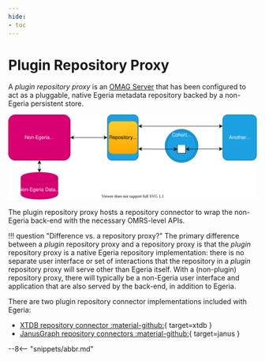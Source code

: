 ```yaml
---
hide:
- toc
---
```


<!-- SPDX-License-Identifier: CC-BY-4.0 -->
<!-- Copyright Contributors to the Egeria project. -->

# Plugin Repository Proxy

A *plugin repository proxy* is an [OMAG Server](/concepts/omag-server) that has been configured to act as a pluggable, native Egeria metadata repository backed by a non-Egeria persistent store.

![Plugin repository proxy translating between a back-end persistence layer and open metadata](plugin-repository-proxy.svg)

The plugin repository proxy hosts a repository connector to wrap the non-Egeria back-end with the necessary OMRS-level APIs.

!!! question "Difference vs. a repository proxy?"
    The primary difference between a *plugin* repository proxy and a repository proxy is that the *plugin* repository proxy is a native Egeria repository implementation: there is no separate user interface or set of interactions that the repository in a *plugin* repository proxy will serve other than Egeria itself. With a (non-plugin) repository proxy, there will typically be a non-Egeria user interface and application that are also served by the back-end, in addition to Egeria.

There are two plugin repository connector implementations included with Egeria:

- [XTDB repository connector :material-github:](https://github.com/odpi/egeria-connector-xtdb){ target=xtdb }
- [JanusGraph repository connectors :material-github:](https://github.com/odpi/egeria/tree/main/open-metadata-implementation/adapters/open-connectors/repository-services-connectors/open-metadata-collection-store-connectors/graph-repository-connector){ target=janus }

--8<-- "snippets/abbr.md"
